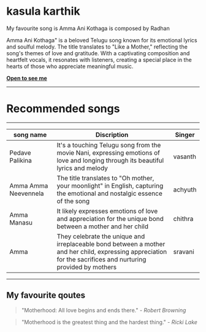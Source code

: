 # kasula karthik

My favourite song is Amma Ani Kothaga is composed by Radhan

Amma Ani Kothaga" is a beloved Telugu song known for its emotional lyrics and soulful melody. The title translates to "Like a Mother," reflecting the song's themes of love and gratitude. With a captivating composition and heartfelt vocals, it resonates with listeners, creating a special place in the hearts of those who appreciate meaningful music.

[ **Open to see me** ](/karthik%20picture.jpeg)

---
# Recommended songs
---

| song name | Discription | Singer |
|--------|--------|--------|
|Pedave Palikina|It's a touching Telugu song from the movie Nani, expressing emotions of love and longing through its beautiful lyrics and melody|vasanth|
|Amma Amma Neevennela|The title translates to "Oh mother, your moonlight" in English, capturing the emotional and nostalgic essence of the song|achyuth|
|Amma Manasu|It likely expresses emotions of love and appreciation for the unique bond between a mother and her child|chithra|
|Amma| They celebrate the unique and irreplaceable bond between a mother and her child, expressing appreciation for the sacrifices and nurturing provided by mothers| sravani|
---
## My favourite qoutes
>"Motherhood: All love begins and ends there." - *Robert Browning* 

>"Motherhood is the greatest thing and the hardest thing." - *Ricki Lake*















